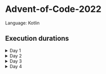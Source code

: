 # Advent-of-Code-2022

Language: Kotlin

## Execution durations

<details>
  <summary>Day 1</summary>

| Total  | 44.266059ms |
|--------|------------:|
| Part 1 | 42.012517ms |
| Part 2 |  2.253542ms |

</details>

<details>
  <summary>Day 2</summary>

| Total  | 9.234349ms |
|--------|-----------:|
| Part 1 | 5.747695ms |
| Part 2 | 3.486654ms |

</details>

<details>
  <summary>Day 3</summary>

| Total  | 23.975251ms |
|--------|------------:|
| Part 1 | 15.607004ms |
| Part 2 |  8.368247ms |

</details>

<details>
  <summary>Day 4</summary>

| Total  | 15.105135ms |
|--------|------------:|
| Part 1 | 11.175734ms |
| Part 2 |  3.929401ms |

</details>


